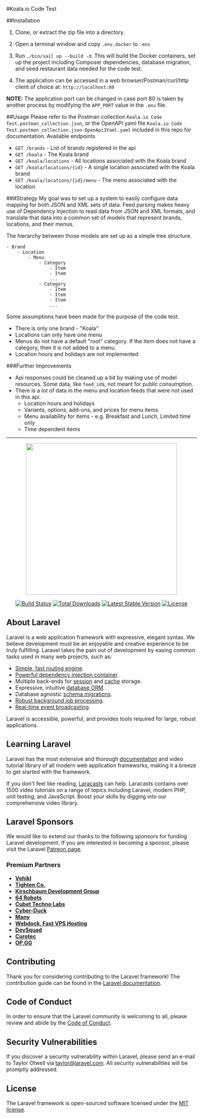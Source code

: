 #Koala.io Code Test

##Installation
1. Clone, or extract the zip file into a directory.

2. Open a terminal window and copy `.env.docker` to `.env`
3. Run `./bin/sail up --build -d`. This will build the Docker containers, set up the project including Composer dependencies, database migration, and seed restaurant data needed for the code test.
4. The application can be accessed in a web browser/Postman/curl/http client of choice at:
   `http://localhost:80`

**NOTE:** The application port can be changed in case port 80 is taken by another process by modifying the `APP_PORT` value in the `.env` file.

##Usage
Please refer to the Postman collection `Koala.io Code Test.postman_collection.json`, or the OpenAPI yaml file `Koala.io Code Test.postman_collection.json-OpenApi3Yaml.yaml` included in this repo for documentation.
Available endpoints
* `GET /brands` - List of brands registered in the api
* `GET /koala` - The Koala brand
* `GET /koala/locations` - All locations associated with the Koala brand
* `GET /koala/locations/{id}` - A single location associated with the Koala brand
* `GET /koala/locations/{id}/menu` - The menu associated with the location

###Strategy
My goal was to set up a system to easily configure data mapping for both JSON and XML sets of data.
Feed parsing makes heavy use of Dependency Injection to read data from JSON and XML formats, and translate that data into a common set of models that represent brands, locations, and their menus.

The hierarchy between those models are set up as a simple tree structure.

    - Brand
        - Location
            - Menu
                - Category
                    - Item
                    - Item
                    ...
                - Category
                    - Item
                    - Item
                    - Item
                    ...

Some assumptions have been made for the purpose of the code test.
* There is only one brand - "Koala"
* Locations can only have one menu
* Menus do not have a default "root" category. If the item does not have a category, then it is not added to a menu.
* Location hours and holidays are not implemented

###Further Improvements
* Api responses could be cleaned up a bit by making use of model resources. Some data, like `feed_id`s, not meant for public consumption.
* There is a lot of data in the menu and location feeds that were not used in this api.   
    * Location hours and holidays
    * Variants, options, add-ons, and prices for menu items
    * Menu availability for items - e.g. Breakfast and Lunch, Limited time only
    * Time dependent items


<hr>
<p align="center"><a href="https://laravel.com" target="_blank"><img src="https://raw.githubusercontent.com/laravel/art/master/logo-lockup/5%20SVG/2%20CMYK/1%20Full%20Color/laravel-logolockup-cmyk-red.svg" width="400"></a></p>

<p align="center">
<a href="https://travis-ci.org/laravel/framework"><img src="https://travis-ci.org/laravel/framework.svg" alt="Build Status"></a>
<a href="https://packagist.org/packages/laravel/framework"><img src="https://img.shields.io/packagist/dt/laravel/framework" alt="Total Downloads"></a>
<a href="https://packagist.org/packages/laravel/framework"><img src="https://img.shields.io/packagist/v/laravel/framework" alt="Latest Stable Version"></a>
<a href="https://packagist.org/packages/laravel/framework"><img src="https://img.shields.io/packagist/l/laravel/framework" alt="License"></a>
</p>

## About Laravel

Laravel is a web application framework with expressive, elegant syntax. We believe development must be an enjoyable and creative experience to be truly fulfilling. Laravel takes the pain out of development by easing common tasks used in many web projects, such as:

- [Simple, fast routing engine](https://laravel.com/docs/routing).
- [Powerful dependency injection container](https://laravel.com/docs/container).
- Multiple back-ends for [session](https://laravel.com/docs/session) and [cache](https://laravel.com/docs/cache) storage.
- Expressive, intuitive [database ORM](https://laravel.com/docs/eloquent).
- Database agnostic [schema migrations](https://laravel.com/docs/migrations).
- [Robust background job processing](https://laravel.com/docs/queues).
- [Real-time event broadcasting](https://laravel.com/docs/broadcasting).

Laravel is accessible, powerful, and provides tools required for large, robust applications.

## Learning Laravel

Laravel has the most extensive and thorough [documentation](https://laravel.com/docs) and video tutorial library of all modern web application frameworks, making it a breeze to get started with the framework.

If you don't feel like reading, [Laracasts](https://laracasts.com) can help. Laracasts contains over 1500 video tutorials on a range of topics including Laravel, modern PHP, unit testing, and JavaScript. Boost your skills by digging into our comprehensive video library.

## Laravel Sponsors

We would like to extend our thanks to the following sponsors for funding Laravel development. If you are interested in becoming a sponsor, please visit the Laravel [Patreon page](https://patreon.com/taylorotwell).

### Premium Partners

- **[Vehikl](https://vehikl.com/)**
- **[Tighten Co.](https://tighten.co)**
- **[Kirschbaum Development Group](https://kirschbaumdevelopment.com)**
- **[64 Robots](https://64robots.com)**
- **[Cubet Techno Labs](https://cubettech.com)**
- **[Cyber-Duck](https://cyber-duck.co.uk)**
- **[Many](https://www.many.co.uk)**
- **[Webdock, Fast VPS Hosting](https://www.webdock.io/en)**
- **[DevSquad](https://devsquad.com)**
- **[Curotec](https://www.curotec.com/)**
- **[OP.GG](https://op.gg)**

## Contributing

Thank you for considering contributing to the Laravel framework! The contribution guide can be found in the [Laravel documentation](https://laravel.com/docs/contributions).

## Code of Conduct

In order to ensure that the Laravel community is welcoming to all, please review and abide by the [Code of Conduct](https://laravel.com/docs/contributions#code-of-conduct).

## Security Vulnerabilities

If you discover a security vulnerability within Laravel, please send an e-mail to Taylor Otwell via [taylor@laravel.com](mailto:taylor@laravel.com). All security vulnerabilities will be promptly addressed.

## License

The Laravel framework is open-sourced software licensed under the [MIT license](https://opensource.org/licenses/MIT).
